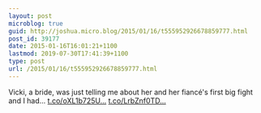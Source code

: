 ```yaml
---
layout: post
microblog: true
guid: http://joshua.micro.blog/2015/01/16/t555952926678859777.html
post_id: 39177
date: 2015-01-16T16:01:21+1100
lastmod: 2019-07-30T17:41:39+1100
type: post
url: /2015/01/16/t555952926678859777.html
---
```

Vicki, a bride, was just telling me about her and her fiancé's first big fight and I had... [t.co/oXL1b725U...](http://t.co/oXL1b725UC) [t.co/LrbZnf0TD...](http://t.co/LrbZnf0TDy)
